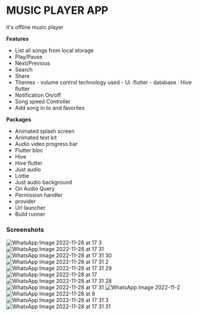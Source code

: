 # MUSIC PLAYER APP

it's offline music player

 **Features**
   -  List all songs from local storage
   - Play/Pause
   -  Next/Previous
   -  Search
   -  Share
   - Themes - volume control technology used - Ui :flutter - database : Hive flutter
   -  Notification On/off
   -  Song speed Controller 
   -  Add song in to and favorites
  
 **Packages**
   - Animated splash  screen
   - Animated text kit 
   - Audio video progress bar 
   - Flutter bloc
   - Hive
   - Hive flutter
   - Just audio
   - Lottie
   - Just audio background
   - On Audio Query
   - Permission handler
   - provider 
   - Url launcher
   - Build runner
    
  ### Screenshots
  ![WhatsApp Image 2022-11-28 at 17 3](https://user-images.githubusercontent.com/109466213/204273899-9d066453-b0ab-4769-9df6-048bdb2cffa2.jpg)
  ![WhatsApp Image 2022-11-28 at 17 31](https://user-images.githubusercontent.com/109466213/204273907-891ba682-fbef-4ad0-8e22-8b47d55be013.jpg)
  ![WhatsApp Image 2022-11-28 at 17 31 30](https://user-images.githubusercontent.com/109466213/204273910-000df1ac-84ce-474d-b629-d6ff67848393.jpg)
  ![WhatsApp Image 2022-11-28 at 17 31 2](https://user-images.githubusercontent.com/109466213/204273912-d6698d4b-2cac-4b9b-9521-648107387117.jpg)
  ![WhatsApp Image 2022-11-28 at 17 31 29](https://user-images.githubusercontent.com/109466213/204273913-178978c9-01ca-45ce-9c75-43d25f2465a8.jpg)
  ![WhatsApp Image 2022-11-28 at 17](https://user-images.githubusercontent.com/109466213/204273915-2bcb539f-6226-4dfc-bd90-9388f5ee9b65.jpg)
  ![WhatsApp Image 2022-11-28 at 17 31 28](https://user-images.githubusercontent.com/109466213/204273918-d2ad0fbf-9fa7-4069-acc4-20aea652062f.jpg)
  ![WhatsApp Image 2022-11-28 at 17 31](https://user-images.githubusercontent.com/109466213/204273922-12e72cc1-62d9-426d-9019-0248998a038f.jpg)
  ![WhatsApp Image 2022-11-2](https://user-images.githubusercontent.com/109466213/204273924-258fce12-f3fe-4761-8bc1-5f29c751c8d9.jpg)
  ![WhatsApp Image 2022-11-28 at 8](https://user-images.githubusercontent.com/109466213/204273928-1c518a93-665b-4790-9164-f1d3aa08dcbf.jpg)
  ![WhatsApp Image 2022-11-28 at 17 31 3](https://user-images.githubusercontent.com/109466213/204273931-56241db1-05ce-4e46-a3a1-0c3533faff52.jpg)
  ![WhatsApp Image 2022-11-28 at 17 31 31](https://user-images.githubusercontent.com/109466213/204273934-d5655b34-7838-42c2-a065-ea898474448a.jpg)
